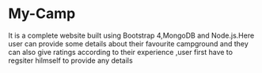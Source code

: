 # My-Camp
It is a complete website built using Bootstrap 4,MongoDB and Node.js.Here user can provide some details about their favourite campground and they can also give ratings according to their experience ,user first have to regsiter hilmself to provide any details
